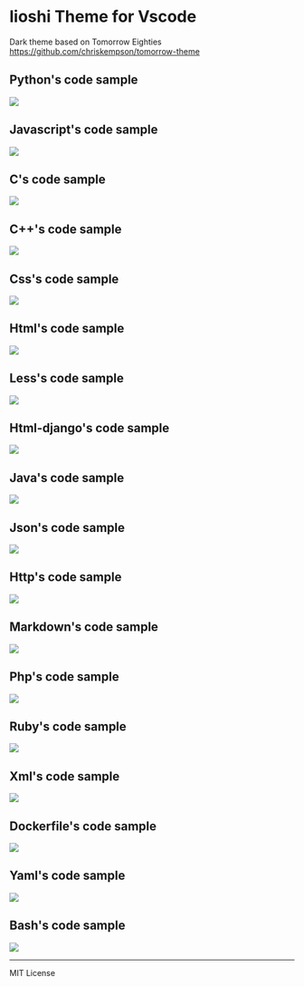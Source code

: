 # lioshi Theme for Vscode

Dark theme based on Tomorrow Eighties https://github.com/chriskempson/tomorrow-theme

## Python's code sample
![](https://raw.githubusercontent.com/lioshi/vscode-lioshi-theme/master/images/code-py.png)
## Javascript's code sample 
![](https://raw.githubusercontent.com/lioshi/vscode-lioshi-theme/master/images/code-js.png)
## C's code sample 
![](https://raw.githubusercontent.com/lioshi/vscode-lioshi-theme/master/images/code-c.png)
## C++'s code sample 
![](https://raw.githubusercontent.com/lioshi/vscode-lioshi-theme/master/images/code-cpp.png)
## Css's code sample 
![](https://raw.githubusercontent.com/lioshi/vscode-lioshi-theme/master/images/code-css.png)
## Html's code sample 
![](https://raw.githubusercontent.com/lioshi/vscode-lioshi-theme/master/images/code-html.png)
## Less's code sample 
![](https://raw.githubusercontent.com/lioshi/vscode-lioshi-theme/master/images/code-css-less.png)
## Html-django's code sample 
![](https://raw.githubusercontent.com/lioshi/vscode-lioshi-theme/master/images/code-html-django.png)
## Java's code sample 
![](https://raw.githubusercontent.com/lioshi/vscode-lioshi-theme/master/images/code-java.png)
## Json's code sample 
![](https://raw.githubusercontent.com/lioshi/vscode-lioshi-theme/master/images/code-json.png)
## Http's code sample
![](https://raw.githubusercontent.com/lioshi/vscode-lioshi-theme/master/images/code-request-http.png)
## Markdown's code sample
![](https://raw.githubusercontent.com/lioshi/vscode-lioshi-theme/master/images/code-md.png)
## Php's code sample 
![](https://raw.githubusercontent.com/lioshi/vscode-lioshi-theme/master/images/code-php.png)
## Ruby's code sample 
![](https://raw.githubusercontent.com/lioshi/vscode-lioshi-theme/master/images/code-rb.png)
## Xml's code sample
![](https://raw.githubusercontent.com/lioshi/vscode-lioshi-theme/master/images/code-xml.png)
## Dockerfile's code sample
![](https://raw.githubusercontent.com/lioshi/vscode-lioshi-theme/master/images/code-dockerfile.png)
## Yaml's code sample
![](https://raw.githubusercontent.com/lioshi/vscode-lioshi-theme/master/images/code-yml.png)
## Bash's code sample
![](https://raw.githubusercontent.com/lioshi/vscode-lioshi-theme/master/images/code-sh.png)


---

MIT License

    